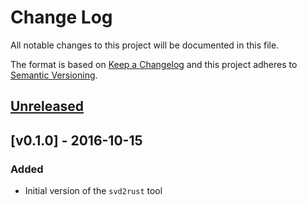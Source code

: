 # Change Log

All notable changes to this project will be documented in this file.

The format is based on [Keep a Changelog](http://keepachangelog.com/)
and this project adheres to [Semantic Versioning](http://semver.org/).

## [Unreleased]

## [v0.1.0] - 2016-10-15

### Added

- Initial version of the `svd2rust` tool

[Unreleased]: https://github.com/japaric/f3/compare/v0.1.0...HEAD
